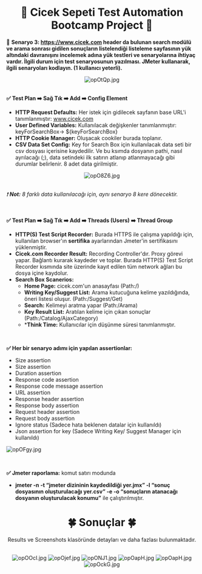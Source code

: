 <div align ="center">   
    
# :hibiscus: Cicek Sepeti Test Automation Bootcamp Project :hibiscus: 

</div>

:pushpin: **Senaryo 3: https://www.cicek.com header da bulunan search modülü ve arama sonrası gidilen sonuçların listelendiği listeleme sayfasının yük altındaki davranışını incelemek adına yük testleri ve senaryolarına ihtiyaç vardır. İlgili durum için test senaryosunun yazılması. JMeter kullanarak, ilgili senaryoları kodlayın. (1 kullanıcı yeterli).**
&nbsp;

<div align ="center"><img src="https://imgyukle.com/f/2022/01/18/opOtQp.jpg" alt="opOtQp.jpg" border="0"></div>
&nbsp;
   
**:white_check_mark: Test Plan :arrow_right: Sağ Tık :arrow_right: Add :arrow_right: Config Element** 
- **HTTP Request Defaults:** Her istek için gidilecek sayfanın base URL'i tanımlanmıştır: www.cicek.com
- **User Defined Variables:** Kullanılacak değişkenler tanımlanmıştır: keyForSearchBox-> ${keyForSearchBox}
- **HTTP Cookie Manager:** Oluşacak cookiler burada toplanır.
- **CSV Data Set Config:** Key for Search Box için kullanılacak data seti bir csv dosyası içerisine kaydedilir. Ve bu ksımda dosyanın pathi, nasıl ayrılacağı (;), data setindeki ilk satırın atlanıp atlanmayacağı gibi durumlar belirlenir. 8 adet data girilmiştir.
<div align ="center"><img src="https://imgyukle.com/f/2022/01/18/opO8Z6.jpg" alt="opO8Z6.jpg" border="0" ></div>
    &nbsp;
    
*:exclamation: **Not:** 8 farklı data kullanılacağı için, aynı senaryo 8 kere dönecektir.*
 &nbsp;
 
 &nbsp;
 
 **:white_check_mark: Test Plan :arrow_right: Sağ Tık :arrow_right: Add :arrow_right: Threads (Users) :arrow_right: Thread Group**
- **HTTP(S) Test Script Recorder:** Burada HTTPS ile çalışma yapıldığı için, kullanılan browser'ın **sertifika** ayarlarından Jmeter'in sertifikasını yüklenmiştir.
- **Cicek.com Recorder Result:** Recording Controller'dır. Proxy görevi yapar. Bağlantı kurarak kaydeder ve toplar. Burada HTTP(S) Test Script Recorder kısmında site üzerinde kayıt edilen tüm network ağları bu dosya içine kaydolur.
- **Search Box Scanerios:**
    - **Home Page:** cicek.com'un anasayfası (Path:/)
    - **Writing Key/Suggest List:** Arama kutucuğuna kelime yazıldığında, öneri listesi oluşur. (Path:/Suggest/Get)
    - **Search:** Kelimeyi aratma yapar (Path:/Arama)
    - **Key Result List:** Aratılan kelime için çıkan sonuçlar (Path:/Catalog/AjaxCategory) 
    - ***Think Time:** Kullanıcılar için düşünme süresi tanımlanmıştır.
	    &nbsp;
 
 &nbsp;
   

**:white_check_mark: Her bir senaryo adımı için yapılan assertionlar:**
- Size assertion
-  Size assertion
- Duration assertion
- Response code assertion
- Response code message assertion
- URL assertion
- Response header assertion
- Response body assertion
- Request header assertion
- Request body assertion
- Ignore status (Sadece hata beklenen datalar için kullanıldı)
- Json assertion for key (Sadece Writing Key/ Suggest Manager için kullanıldı)
<img src="https://imgyukle.com/f/2022/01/18/opOFgy.jpg" alt="opOFgy.jpg" border="0">
&nbsp;
 
 &nbsp;
   
 **:white_check_mark: Jmeter raporlama:** komut satırı modunda
 - **jmeter -n -t “jmeter dizininin kaydedildiği yer.jmx” -l “sonuç dosyasının oluşturulacağı yer.csv” -e -o “sonuçların atanacağı dosyanın oluşturulacak konumu”** ile çalıştırılmıştır.



<div align ="center">
  
  # :four_leaf_clover: Sonuçlar :four_leaf_clover: 
  Results ve Screenshots klasöründe detayları ve daha fazlası bulunmaktadır.
  &nbsp;
  
 <img src="https://imgyukle.com/f/2022/01/18/opOOcI.jpg" alt="opOOcI.jpg" border="0">
<img src="https://imgyukle.com/f/2022/01/18/opOjef.jpg" alt="opOjef.jpg" border="0">
<img src="https://imgyukle.com/f/2022/01/18/opONJ1.jpg" alt="opONJ1.jpg" border="0">
<img src="https://imgyukle.com/f/2022/01/18/opOapH.jpg" alt="opOapH.jpg" border="0">
<img src="https://imgyukle.com/f/2022/01/18/opOppt.jpg" alt="opOapH.jpg" border="0">
<img src="https://imgyukle.com/f/2022/01/18/opOckG.jpg" alt="opOckG.jpg" border="0">


